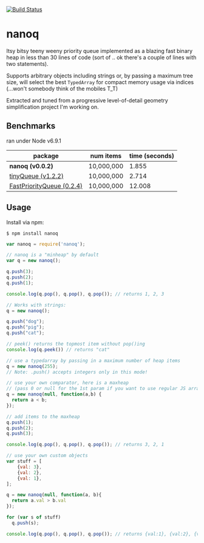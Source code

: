 
[![Build Status](https://travis-ci.org/alanmacleod/nanoq.svg?branch=master)](https://travis-ci.org/alanmacleod/nanoq)

# nanoq

Itsy bitsy teeny weeny priority queue implemented as a blazing fast binary heap in less than 30 lines of code (sort of .. ok there's a couple of lines with two statements).

Supports arbitrary objects including strings or, by passing a maximum tree size, will select the best `TypedArray` for compact memory usage via indices (...won't somebody think of the mobiles T_T)

Extracted and tuned from a progressive level-of-detail geometry simplification project I'm working on.

## Benchmarks

ran under Node v6.9.1

package | num items | time (seconds)
--- | --- | ---
**nanoq (v0.0.2)** | 10,000,000 | 1.855
[tinyQueue (v1.2.2)](https://github.com/mourner/tinyqueue) | 10,000,000 | 2.714
[FastPriorityQueue (0.2.4)](https://github.com/lemire/FastPriorityQueue.js) | 10,000,000 | 12.008

## Usage

Install via npm:

```
$ npm install nanoq
```

```js
var nanoq = require('nanoq');

// nanoq is a "minheap" by default
var q = new nanoq();

q.push(3);
q.push(2);
q.push(1);

console.log(q.pop(), q.pop(), q.pop()); // returns 1, 2, 3

// Works with strings:
q = new nanoq();

q.push("dog");
q.push("pig");
q.push("cat");

// peek() returns the topmost item without pop()ing
console.log(q.peek()) // returns "cat"

// use a typedarray by passing in a maximum number of heap items
q = new nanoq(255);
// Note: .push() accepts integers only in this mode!

// use your own comparator, here is a maxheap
// (pass 0 or null for the 1st param if you want to use regular JS arrays)
q = new nanoq(null, function(a,b) {
  return a < b;
});

// add items to the maxheap
q.push(1);
q.push(2);
q.push(3);

console.log(q.pop(), q.pop(), q.pop()); // returns 3, 2, 1

// use your own custom objects
var stuff = [
    {val: 3},
    {val: 2},
    {val: 1},
];

q = new nanoq(null, function(a, b){
  return a.val > b.val
});

for (var s of stuff)
  q.push(s);

console.log(q.pop(), q.pop(), q.pop()); // returns {val:1}, {val:2}, {val:3}
```
